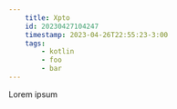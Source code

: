 ```yaml
---
    title: Xpto
    id: 20230427104247
    timestamp: 2023-04-26T22:55:23-3:00
    tags:
        - kotlin
        - foo
        - bar
---
```

Lorem ipsum